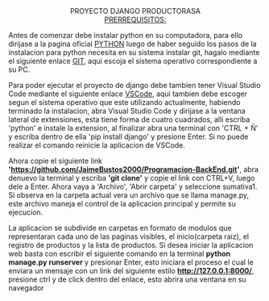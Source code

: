 <div align="center" style="margin:'20px';">
  PROYECTO DJANGO PRODUCTORASA
</div>


<div align="center">
  <u>PRERREQUISITOS:</u>
</div>


Antes de comenzar debe instalar python en su computadora, para ello dirijase a la pagina oficial [PYTHON](https://www.python.org/downloads/) luego de haber seguido los pasos de la instalacion para python necesita en su sistema instalar git, hagalo mediante el siguiente enlace [GIT](https://git-scm.com/download/), aqui escoja el sistema operativo correspondiente a su PC.

Para poder ejecutar el proyecto de django debe tambien tener Visual Studio Code mediante el siguiente enlace [VSCode](https://code.visualstudio.com/download), aqui tambien debe escoger segun el sistema operativo que este utilizando actualmente,
habiendo terminado la instalacion, abra Visual Studio Code y dirijase a la ventana lateral de extensiones, esta tiene forma de
cuatro cuadrados, alli escriba 'python' e instale la extension, al finalizar abra una terminal con 'CTRL + Ñ' y escriba dentro de
ella 'pip install django' y presione Enter. Si no puede realizar el comando reinicie la aplicacion de VSCode.

Ahora copie el siguiente link **'https://github.com/JaimeBustos2000/Programacion-BackEnd.git'**, abra denuevo la terminal y escriba **'git clone'** y copie el link con CTRL+V, luego dele a Enter. Ahora vaya a 'Archivo', 'Abrir carpeta' y seleccione sumativa1. Si observa en la carpeta actual vera un archivo que se llama manage.py, este archivo maneja el control de la aplicacion principal y permite su ejecucion.

La aplicacion se subdivide en carpetas en formato de modulos que representaran cada uno de las paginas visibles, el inicio(carpeta raiz), el registro de productos y la lista de productos. Si desea iniciar la aplicacion web basta con escribir el siguiente comando en la terminal **python manage.py runserver** y presionar Enter, esto iniciara el proceso el cual le enviara un mensaje con un link del siguiente estilo **http://127.0.0.1:8000/**, presione ctrl y de click dentro del enlace, esto abrira una ventana en su navegador

